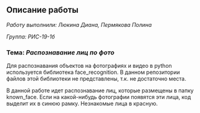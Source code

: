## Описание работы

_Работу выполнили: Люкина Диана, Пермякова Полина_

_Группа: РИС-19-1б_

### Тема: _Распознавание лиц по фото_ 

Для распознавания объектов на фотографиях и видео в python используется библиотека face_recognition. В данном репозитории файлов этой библиотеки не представлены, т.к. не достаточно места. 

В данной работе идет распознавание лиц, которые размещены в папку known_face. Если на какой-нибудь фотографии появятся эти лица, код выделит их в синюю рамку. Незнакомые лица в красную.


